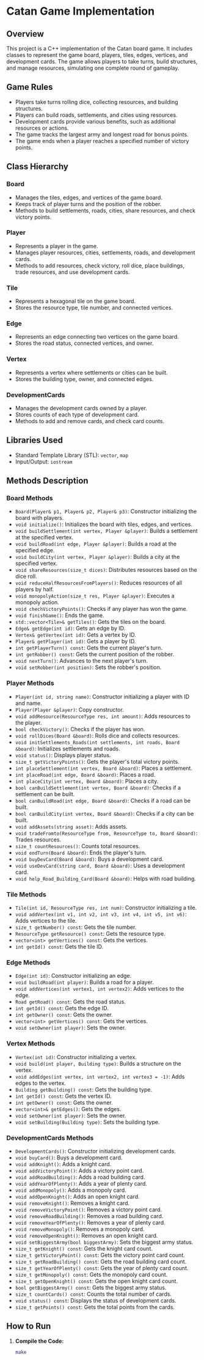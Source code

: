 # Catan Game Implementation

## Overview

This project is a C++ implementation of the Catan board game. It includes classes to represent the game board, players, tiles, edges, vertices, and development cards. The game allows players to take turns, build structures, and manage resources, simulating one complete round of gameplay.

## Game Rules

- Players take turns rolling dice, collecting resources, and building structures.
- Players can build roads, settlements, and cities using resources.
- Development cards provide various benefits, such as additional resources or actions.
- The game tracks the largest army and longest road for bonus points.
- The game ends when a player reaches a specified number of victory points.

## Class Hierarchy

### Board
- Manages the tiles, edges, and vertices of the game board.
- Keeps track of player turns and the position of the robber.
- Methods to build settlements, roads, cities, share resources, and check victory points.

### Player
- Represents a player in the game.
- Manages player resources, cities, settlements, roads, and development cards.
- Methods to add resources, check victory, roll dice, place buildings, trade resources, and use development cards.

### Tile
- Represents a hexagonal tile on the game board.
- Stores the resource type, tile number, and connected vertices.

### Edge
- Represents an edge connecting two vertices on the game board.
- Stores the road status, connected vertices, and owner.

### Vertex
- Represents a vertex where settlements or cities can be built.
- Stores the building type, owner, and connected edges.

### DevelopmentCards
- Manages the development cards owned by a player.
- Stores counts of each type of development card.
- Methods to add and remove cards, and check card counts.

## Libraries Used

- Standard Template Library (STL): `vector`, `map`
- Input/Output: `iostream`

## Methods Description

### Board Methods
- `Board(Player& p1, Player& p2, Player& p3)`: Constructor initializing the board with players.
- `void initialize()`: Initializes the board with tiles, edges, and vertices.
- `void buildSettlement(int vertex, Player &player)`: Builds a settlement at the specified vertex.
- `void buildRoad(int edge, Player &player)`: Builds a road at the specified edge.
- `void buildCity(int vertex, Player &player)`: Builds a city at the specified vertex.
- `void shareResources(size_t dices)`: Distributes resources based on the dice roll.
- `void reduceHalfResourcesFromPlayers()`: Reduces resources of all players by half.
- `void monopolyAction(size_t res, Player &player)`: Executes a monopoly action.
- `void chechVictoryPoints()`: Checks if any player has won the game.
- `void finishGame()`: Ends the game.
- `std::vector<Tile>& getTiles()`: Gets the tiles on the board.
- `Edge& getEdge(int id)`: Gets an edge by ID.
- `Vertex& getVertex(int id)`: Gets a vertex by ID.
- `Player& getPlayer(int id)`: Gets a player by ID.
- `int getPlayerTurn() const`: Gets the current player's turn.
- `int getRobber() const`: Gets the current position of the robber.
- `void nextTurn()`: Advances to the next player's turn.
- `void setRobber(int position)`: Sets the robber's position.

### Player Methods
- `Player(int id, string name)`: Constructor initializing a player with ID and name.
- `Player(Player &player)`: Copy constructor.
- `void addResource(ResourceType res, int amount)`: Adds resources to the player.
- `bool checkVictory()`: Checks if the player has won.
- `void rollDices(Board &board)`: Rolls dice and collects resources.
- `void initSettlements_Roads(int settlements, int roads, Board &board)`: Initializes settlements and roads.
- `void status()`: Displays player status.
- `size_t getVictoryPoints()`: Gets the player's total victory points.
- `int placeSettlement(int vertex, Board &board)`: Places a settlement.
- `int placeRoad(int edge, Board &board)`: Places a road.
- `int placeCity(int vertex, Board &board)`: Places a city.
- `bool canBuildSettlement(int vertex, Board &board)`: Checks if a settlement can be built.
- `bool canBuildRoad(int edge, Board &board)`: Checks if a road can be built.
- `bool canBuildCity(int vertex, Board &board)`: Checks if a city can be built.
- `void addAssets(string asset)`: Adds assets.
- `void tradeFromto(ResourceType from, ResourceType to, Board &board)`: Trades resources.
- `size_t countResources()`: Counts total resources.
- `void endTurn(Board &board)`: Ends the player's turn.
- `void buyDevCard(Board &board)`: Buys a development card.
- `void useDevCard(string card, Board &board)`: Uses a development card.
- `void help_Road_Building_Card(Board &board)`: Helps with road building.

### Tile Methods
- `Tile(int id, ResourceType res, int num)`: Constructor initializing a tile.
- `void addVertex(int v1, int v2, int v3, int v4, int v5, int v6)`: Adds vertices to the tile.
- `size_t getNumber() const`: Gets the tile number.
- `ResourceType getResource() const`: Gets the resource type.
- `vector<int> getVertices() const`: Gets the vertices.
- `int getId() const`: Gets the tile ID.

### Edge Methods
- `Edge(int id)`: Constructor initializing an edge.
- `void buildRoad(int player)`: Builds a road for a player.
- `void addVertices(int vertex1, int vertex2)`: Adds vertices to the edge.
- `Road getRoad() const`: Gets the road status.
- `int getId() const`: Gets the edge ID.
- `int getOwner() const`: Gets the owner.
- `vector<int> getVertices() const`: Gets the vertices.
- `void setOwner(int player)`: Sets the owner.

### Vertex Methods
- `Vertex(int id)`: Constructor initializing a vertex.
- `void build(int player, Building type)`: Builds a structure on the vertex.
- `void addEdges(int vertex, int vertex2, int vertex3 = -1)`: Adds edges to the vertex.
- `Building getBuilding() const`: Gets the building type.
- `int getId() const`: Gets the vertex ID.
- `int getOwner() const`: Gets the owner.
- `vector<int>& getEdges()`: Gets the edges.
- `void setOwner(int player)`: Sets the owner.
- `void setBuilding(Building type)`: Sets the building type.

### DevelopmentCards Methods
- `DevelopmentCards()`: Constructor initializing development cards.
- `void buyCard()`: Buys a development card.
- `void addKnight()`: Adds a knight card.
- `void addVictoryPoint()`: Adds a victory point card.
- `void addRoadBuilding()`: Adds a road building card.
- `void addYearOfPlenty()`: Adds a year of plenty card.
- `void addMonopoly()`: Adds a monopoly card.
- `void addOpenKnight()`: Adds an open knight card.
- `void removeKnight()`: Removes a knight card.
- `void removeVictoryPoint()`: Removes a victory point card.
- `void removeRoadBuilding()`: Removes a road building card.
- `void removeYearOfPlenty()`: Removes a year of plenty card.
- `void removeMonopoly()`: Removes a monopoly card.
- `void removeOpenKnight()`: Removes an open knight card.
- `void setBiggestArmy(bool biggestArmy)`: Sets the biggest army status.
- `size_t getKnight() const`: Gets the knight card count.
- `size_t getVictoryPoint() const`: Gets the victory point card count.
- `size_t getRoadBuilding() const`: Gets the road building card count.
- `size_t getYearOfPlenty() const`: Gets the year of plenty card count.
- `size_t getMonopoly() const`: Gets the monopoly card count.
- `size_t getOpenKnight() const`: Gets the open knight card count.
- `bool getBiggestArmy() const`: Gets the biggest army status.
- `size_t countCards() const`: Counts the total number of cards.
- `void status() const`: Displays the status of development cards.
- `size_t getPoints() const`: Gets the total points from the cards.

## How to Run

1. **Compile the Code:**
   ```sh
   make
